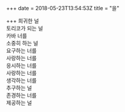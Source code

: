 +++
date = 2018-05-23T13:54:53Z
title = "을"

+++ 
희귀한 널   
토리코가 되는 널   
카바 너를   
소중히 하는 널   
요구하는 너를   
사랑하는 너를   
응시하는 너를   
사랑하는 너를   
생각하는 너를   
추구하는 널   
존경하는 너를   
제공하는 널